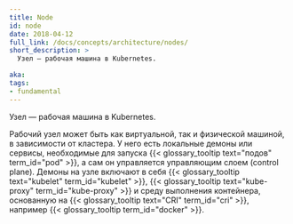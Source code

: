 ```yaml
---
title: Node
id: node
date: 2018-04-12
full_link: /docs/concepts/architecture/nodes/
short_description: >
  Узел — рабочая машина в Kubernetes.

aka:
tags:
- fundamental
---
```

 Узел — рабочая машина в Kubernetes.

<!--more-->

Рабочий узел может быть как виртуальной, так и физической машиной, в зависимости от кластера. У него есть локальные демоны или сервисы, необходимые для запуска {{< glossary_tooltip text="подов" term_id="pod" >}}, а сам он управляется управляющим слоем (control plane). Демоны на узле включают в себя {{< glossary_tooltip text="kubelet" term_id="kubelet" >}}, {{< glossary_tooltip text="kube-proxy" term_id="kube-proxy" >}} и среду выполнения контейнера, основанную на {{< glossary_tooltip text="CRI" term_id="cri" >}}, например {{< glossary_tooltip term_id="docker" >}}.
